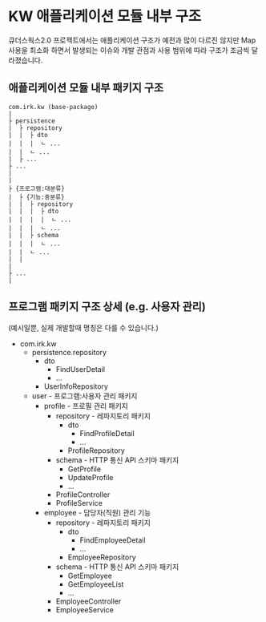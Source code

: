 # KW 애플리케이션 모듈 내부 구조

큐더스웍스2.0 프로젝트에서는 애플리케이션 구조가 예전과 많이 다르진 않지만 Map 사용을 최소화 하면서 발생되는 이슈와 개발 관점과 사용 범위에 따라 구조가 조금씩 달라졌습니다.

## 애플리케이션 모듈 내부 패키지 구조

```
com.irk.kw (base-package)
|
├ persistence
|  ├ repository
|  |  ├ dto
|  |  |  ㄴ ...
|  |  ㄴ ...
|  ├ ...
├ ...
|
|
├ {프로그램:대분류}
|  ├ {기능:중분류}
|  |  ├ repository
|  |  |  ├ dto
|  |  |  |  ㄴ ...
|  |  |  ㄴ ...
|  |  ├ schema
|  |  |  ㄴ ...
|  |  ㄴ ...
|  |
|
├ ...
|
```

## 프로그램 패키지 구조 상세 (e.g. 사용자 관리)

(예시일뿐, 실제 개발할때 명칭은 다를 수 있습니다.)

- com.irk.kw
    - persistence.repository
        - dto
            - FindUserDetail
            - …
        - UserInfoRepository
    - user - 프로그램:사용자 관리 패키지
        - profile - 프로필 관리 패키지
            - repository - 레파지토리 패키지
                - dto
                    - FindProfileDetail
                    - …
                - ProfileRepository
            - schema - HTTP 통신 API 스키마 패키지
                - GetProfile
                - UpdateProfile
                - …
            - ProfileController
            - ProfileService
        - employee - 담당자(직원) 관리 기능
            - repository - 레파지토리 패키지
                - dto
                    - FindEmployeeDetail
                    - …
                - EmployeeRepository
            - schema - HTTP 통신 API 스키마 패키지
                - GetEmployee
                - GetEmployeeList
                - …
            - EmployeeController
            - EmployeeService